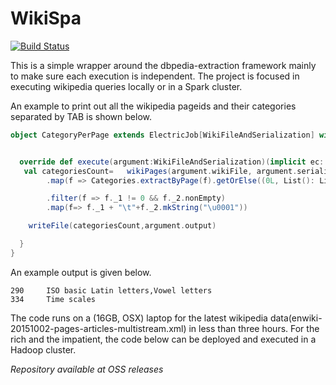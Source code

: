 WikiSpa
==========
	
[![Build Status](https://travis-ci.org/recipegrace/WikiSpa.svg?branch=master)](https://travis-ci.org/recipegrace/WikiSpa)

This is a simple wrapper around the dbpedia-extraction framework mainly to make sure each execution is independent.
The project is focused in executing wikipedia queries locally or in a Spark cluster.

An example to print out all the wikipedia pageids and their categories separated by TAB is shown below. 
```scala
object CategoryPerPage extends ElectricJob[WikiFileAndSerialization] with  WikiAccess  with FileAccess {


  override def execute(argument:WikiFileAndSerialization)(implicit ec: ElectricContext)={
   val categoriesCount=   wikiPages(argument.wikiFile, argument.serializationType)
        .map(f => Categories.extractByPage(f).getOrElse((0L, List(): List[String])))

        .filter(f => f._1 != 0 && f._2.nonEmpty)
        .map(f=> f._1 + "\t"+f._2.mkString("\u0001"))

    writeFile(categoriesCount,argument.output)

  }
}
```

An example output is given below.
```text
290     ISO basic Latin letters,Vowel letters
334     Time scales
```
  
The code runs on a (16GB, OSX) laptop for the latest wikipedia data(enwiki-20151002-pages-articles-multistream.xml) in less than three hours.
 For the rich and the impatient, the code below can be deployed and executed in a Hadoop cluster.    


<i>Repository available at OSS releases </i>


